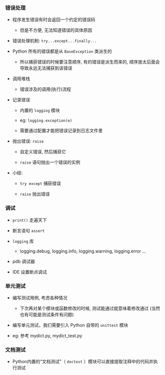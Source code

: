 ### 错误处理
* 程序发生错误有时会返回一个约定的错误码
    * 但是不方便, 无法知道错误的具体原因


* 错误处理机制: `try...except...finally...`


* Python 所有的错误都是从 `BaseException` 类派生的
    * 所以捕获错误的时候要注意顺序, 有的错误是派生而来的, 顺序放太后面会导致永远无法捕获到该错误


* 调用堆栈
    * 错误涉及的调用(执行)流程


* 记录错误
    * 内置的 `logging` 模块

    * eg: `logging.exception(e)`

    * 需要通过配置才能把错误记录到日志文件里


* 抛出错误: `raise`
    * 自定义错误, 然后捕获它

    * `raise` 语句抛出一个错误的实例


* 小结:
    * `try except` 捕获错误

    * `raise` 抛出错误


### 调试
* `print()` 走遍天下

* 断言语句 `assert`

* `logging` 库
    * logging.debug, logging.info, logging.warning, logging.error ...

* pdb 调试器

* IDE 设置断点调试


### 单元测试
* 编写测试用例, 考虑各种情况
    * 下次再对某个模块或函数修改的时候, 测试能通过就意味着修改通过 (当然也有可能是测试条件有问题)

* 编写单元测试，我们需要引入 Python 自带的 `unittest` 模块

* eg: 参考 mydict.py, mydict_test.py


### 文档测试
* Python内置的“文档测试”（ `doctest` ）模块可以直接提取注释中的代码并执行测试

